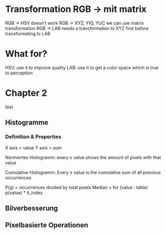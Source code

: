 # Transformation RGB -> mit matrix

RGB -> HSV doesn't work
RGB -> XYZ, YIQ, YUC we can use matrix transformation
RGB -> LAB needs a transformation to XYZ first before transformating to LAB

# What for?

HSV: use it to improve quality
LAB: use it to get a color space which is true to perception

# Chapter 2

test

## Histogramme

### Definition & Properties

X axis = value
Y axis = sum

Normiertes Histogramm:
every x value shows the amount of pixels with that value

Cumulative Histogramm:
Every x value is the cumulative sum of all previous occurrences

P(g) = occurrences divided by total pixels
Median = for (value : table) p(value) * it_index 

## Bilverbesserung

## Pixelbasierte Operationen
